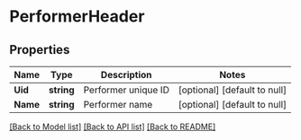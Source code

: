 # PerformerHeader

## Properties
Name | Type | Description | Notes
------------ | ------------- | ------------- | -------------
**Uid** | **string** | Performer unique ID | [optional] [default to null]
**Name** | **string** | Performer name | [optional] [default to null]

[[Back to Model list]](../README.md#documentation-for-models) [[Back to API list]](../README.md#documentation-for-api-endpoints) [[Back to README]](../README.md)


